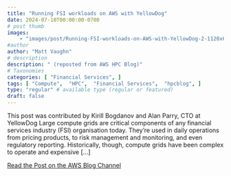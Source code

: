 ```yaml
---
title: "Running FSI workloads on AWS with YellowDog"
date: 2024-07-10T00:00:00-0700
# post thumb
images:
    - "images/post/Running-FSI-workloads-on-AWS-with-YellowDog-2-1120x630.png"
#author
author: "Matt Vaughn"
# description
description: " (reposted from AWS HPC Blog)"
# Taxonomies
categories: [ "Financial Services", ]
tags: [ "Compute",  "HPC",  "Financial Services",  "hpcblog", ]
type: "regular" # available type (regular or featured)
draft: false
---
```


This post was contributed by Kirill Bogdanov and Alan Parry, CTO at YellowDog Large compute grids are critical components of any financial services industry (FSI) organisation today. They’re used in daily operations from pricing products, to risk management and monitoring, and even regulatory reporting. Historically, though, compute grids have been complex to operate and expensive […]

<a href="https://aws.amazon.com/blogs/hpc/running-fsi-workloads-on-aws-with-yellowdog/" class="btn btn-primary btn-lg active" role="button" aria-pressed="true" style="margin-top: 8px;">Read the Post on the AWS Blog Channel</a>